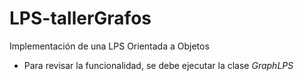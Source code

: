 # LPS-tallerGrafos

Implementación de una LPS Orientada a Objetos

* Para revisar la funcionalidad, se debe ejecutar la clase *GraphLPS*
